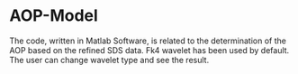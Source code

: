 # AOP-Model

The code, written in Matlab Software, is related to the determination of the AOP based on the refined SDS data. Fk4 wavelet has been used by default. The user can change wavelet type and see the result. 
